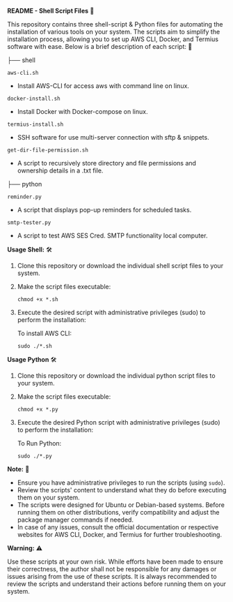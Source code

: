 **README - Shell Script Files**  📝

This repository contains three shell-script & Python files for automating the installation of various tools on your system. The scripts aim to simplify the installation process, allowing you to set up AWS CLI, Docker, and Termius software with ease. Below is a brief description of each script: 🚀

├── shell

``aws-cli.sh``  
- Install AWS-CLI for access aws with command line on linux.

``docker-install.sh``  
- Install Docker with Docker-compose on linux.

``termius-install.sh``  
- SSH software for use multi-server connection with sftp & snippets.

``get-dir-file-permission.sh`` 
- A script to recursively store directory and file permissions and ownership details in a .txt file.

├── python

``reminder.py``
- A script that displays pop-up reminders for scheduled tasks.

``smtp-tester.py``
- A script to test AWS SES Cred. SMTP functionality local computer.

**Usage Shell:** 🛠️

1. Clone this repository or download the individual shell script files to your system.

2. Make the script files executable: 

   ```
   chmod +x *.sh
   ```

3. Execute the desired script with administrative privileges (sudo) to perform the installation:

   To install AWS CLI:
     ```
     sudo ./*.sh
     ```
**Usage Python** 🛠️

1. Clone this repository or download the individual python script files to your system.

2. Make the script files executable:

   ```
   chmod +x *.py
   ```

3. Execute the desired Python script with administrative privileges (sudo) to perform the installation:

   To Run Python:
     ```
     sudo ./*.py
     ```

**Note:** 📌

- Ensure you have administrative privileges to run the scripts (using `sudo`).
- Review the scripts' content to understand what they do before executing them on your system.
- The scripts were designed for Ubuntu or Debian-based systems. Before running them on other distributions, verify compatibility and adjust the package manager commands if needed.
- In case of any issues, consult the official documentation or respective websites for AWS CLI, Docker, and Termius for further troubleshooting.

**Warning:** ⚠️

Use these scripts at your own risk. While efforts have been made to ensure their correctness, the author shall not be responsible for any damages or issues arising from the use of these scripts. It is always recommended to review the scripts and understand their actions before running them on your system.
